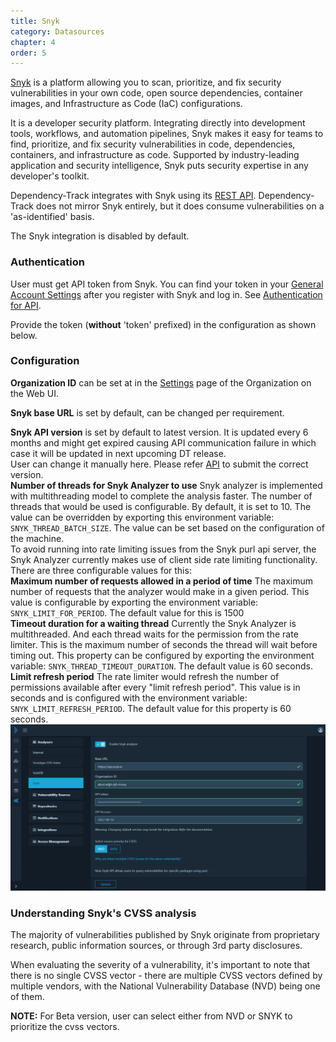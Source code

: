 ```yaml
---
title: Snyk
category: Datasources
chapter: 4
order: 5
---
```


[Snyk](https://security.snyk.io) is a platform allowing you to scan, prioritize, and fix security vulnerabilities in your own code, open source dependencies, container images, and Infrastructure as Code (IaC) configurations.

It is a developer security platform. Integrating directly into development tools, workflows, and automation pipelines, Snyk makes it easy for teams to find, prioritize, and fix security vulnerabilities in code, dependencies, containers, and infrastructure as code. Supported by industry-leading application and security intelligence, Snyk puts security expertise in any developer's toolkit.

Dependency-Track integrates with Snyk using its [REST API](https://apidocs.snyk.io/). Dependency-Track does not mirror Snyk entirely,
but it does consume vulnerabilities on a 'as-identified' basis.

The Snyk integration is disabled by default.

### Authentication

User must get API token from Snyk. You can find your token in your [General Account Settings](https://snyk.io/account/) after you register with Snyk and log in. See [Authentication for API](https://docs.snyk.io/snyk-api-info/authentication-for-api).

Provide the token (**without** 'token' prefixed) in the configuration as shown below.

### Configuration

**Organization ID** can be set at in the [Settings](https://docs.snyk.io/products/snyk-code/cli-for-snyk-code/before-you-start-set-the-organization-for-the-cli-tests/finding-the-snyk-id-and-internal-name-of-an-organization) page of the Organization on the Web UI.

**Snyk base URL** is set by default, can be changed per requirement.

**Snyk API version** is set by default to latest version. It is updated every 6 months and might get expired causing API communication failure in which case it will be updated in next upcoming DT release.<br/>
User can change it manually here. Please refer [API](https://apidocs.snyk.io/?version=2022-10-06#overview) to submit the correct version.<br/>
**Number of threads for Snyk Analyzer to use** Snyk analyzer is implemented with multithreading model to complete the analysis faster. The number of threads that would be used is configurable. By default, it is set to 10. The value can be overridden by exporting this environment variable: `SNYK_THREAD_BATCH_SIZE`. The value can be set based on the configuration of the machine. <br/>
To avoid running into rate limiting issues from the Snyk purl api server, the Snyk Analyzer currently makes use of client side rate limiting functionality. There are three configurable values for this: <br/>
**Maximum number of requests allowed in a period of time** The maximum number of requests that the analyzer would make in a given period. This value is configurable by exporting the environment variable: `SNYK_LIMIT_FOR_PERIOD`. The default value for this is 1500<br/>
**Timeout duration for a waiting thread** Currently the Snyk Analyzer is multithreaded. And each thread waits for the permission from the rate limiter. This is the maximum number of seconds the thread will wait before timing out. This property can be configured by exporting the environment variable: `SNYK_THREAD_TIMEOUT_DURATION`. The default value is 60 seconds.<br/>
**Limit refresh period** The rate limiter would refresh the number of permissions available after every "limit refresh period". This value is in seconds and is configured with the environment variable: `SNYK_LIMIT_REFRESH_PERIOD`. The default value for this property is 60 seconds.<br/>
![](../../images/snyk-configuration.png)

### Understanding Snyk's CVSS analysis

The majority of vulnerabilities published by Snyk originate from proprietary research, public information sources, or through 3rd party disclosures.

When evaluating the severity of a vulnerability, it's important to note that there is no single CVSS vector - there are multiple CVSS vectors defined by multiple vendors, with the National Vulnerability Database (NVD) being one of them.

**NOTE:** For Beta version, user can select either from NVD or SNYK to prioritize the cvss vectors.